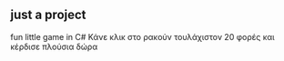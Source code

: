 ## just a project

fun little game in C#
Κάνε κλικ στο ρακούν τουλάχιστον 20 φορές και κέρδισε πλούσια δώρα
